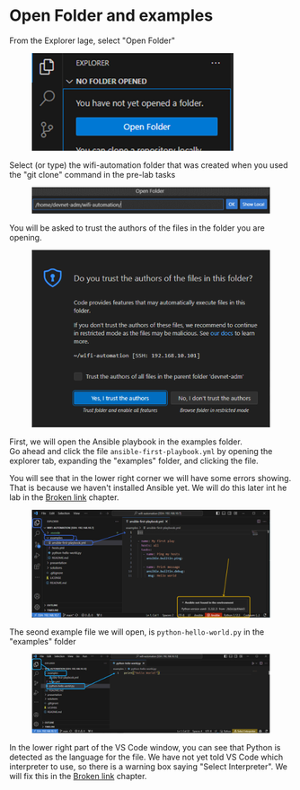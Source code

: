 # Open Folder and examples

From the Explorer lage, select "Open Folder"

<figure><img src="../../../.gitbook/assets/image (17).png" alt="" width="359"><figcaption></figcaption></figure>

Select (or type) the wifi-automation folder that was created when you used the "git clone" command in the pre-lab tasks

<figure><img src="../../../.gitbook/assets/image (18).png" alt=""><figcaption></figcaption></figure>

You will be asked to trust the authors of the files in the folder you are opening.&#x20;

<figure><img src="../../../.gitbook/assets/image (19).png" alt=""><figcaption></figcaption></figure>

First, we will open the Ansible playbook in the examples folder. \
Go ahead and click the file `ansible-first-playbook.yml` by opening the explorer tab, expanding the "examples" folder, and clicking the file.&#x20;

You will see that in the lower right corner we will have some errors showing. That is because we haven't installed Ansible yet. We will do this later int he lab in the [Broken link](broken-reference "mention") chapter.

<div data-full-width="true"><figure><img src="../../../.gitbook/assets/image (20).png" alt=""><figcaption></figcaption></figure></div>

The seond example file we will open, is `python-hello-world.py` in the "examples" folder

<div data-full-width="true"><figure><img src="../../../.gitbook/assets/image (21).png" alt=""><figcaption></figcaption></figure></div>

In the lower right part of the VS Code window, you can see that Python is detected as the language for the file. We have not yet told VS Code which interpreter to use, so there is a warning box saying "Select Interpreter". We will fix this in the [Broken link](broken-reference "mention") chapter.
